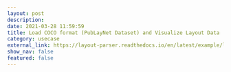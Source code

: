 ```yaml
---
layout: post
description:
date: 2021-03-28 11:59:59
title: Load COCO format (PubLayNet Dataset) and Visualize Layout Data
category: usecase
external_link: https://layout-parser.readthedocs.io/en/latest/example/load_coco/index.html
show_nav: false
featured: false
---
```

